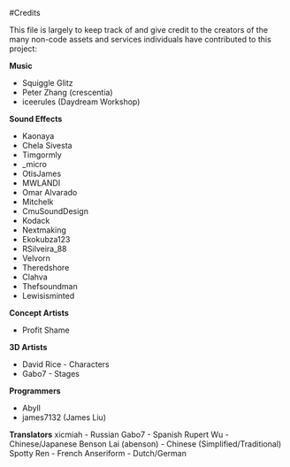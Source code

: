 #Credits

This file is largely to keep track of and give credit to the creators of the many non-code assets and services individuals have contributed to this project:

**Music**  
* Squiggle Glitz  
* Peter Zhang (crescentia)
* iceerules (Daydream Workshop)

**Sound Effects**  
* Kaonaya  
* Chela Sivesta  
* Timgormly  
* _micro  
* OtisJames  
* MWLANDI  
* Omar Alvarado  
* Mitchelk  
* CmuSoundDesign  
* Kodack  
* Nextmaking  
* Ekokubza123  
* RSilveira_88  
* Velvorn  
* Theredshore  
* Clahva  
* Thefsoundman  
* Lewisisminted

**Concept Artists**  
* Profit Shame

**3D Artists**  
* David Rice - Characters
* Gabo7 - Stages

**Programmers**  
* Abyll
* james7132 (James Liu)

**Translators**
xicmiah - Russian
Gabo7 - Spanish
Rupert Wu - Chinese/Japanese
Benson Lai (abenson) - Chinese (Simplified/Traditional)
Spotty Ren - French
Anseriform - Dutch/German